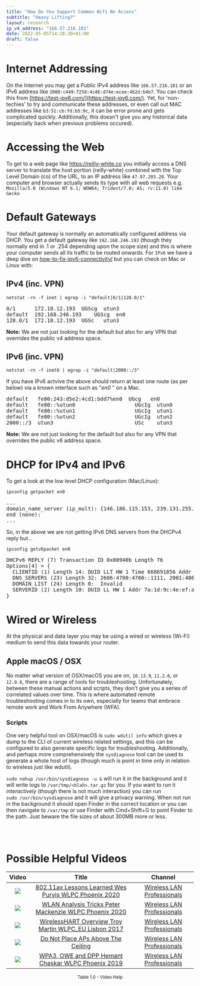 ```yaml
---
title: "How Do You Support Common Wifi No Access"
subtitle: "Heavy Lifting?"
layout: research
ip_v4_address: "166.57.216.181"
date: 2022-05-05T14:28:30+01:00
draft: false
---
```


# Internet Addressing
On the Internet you may get a Public IPv4 address like ```166.57.216.181``` or an IPv6 address like ```2000:c449:7258:4cd6:d74e:ecee:462d:b4b7```. You can check this from [https://test-ipv6.com/](https://test-ipv6.com/). Yet, for 'non-techies' to try and communicate these addresses, or even call out MAC addresses like ```b3:51:cb:fd:b5:9c```, it can be error prone and gets complicated quickly. Additionally, this doesn't give you any historical data (especially back when previous problems occured).

# Accessing the Web
To get to a web page like https://reilly-white.co you initially access a DNS server to translate the host portion (reilly-white) combined with the Top Level Domain (co) of the URL, to an IP address like ```47.97.203.28```. Your computer and browser actually sends its type with all web requests e.g. <br>```Mozilla/5.0 (Windows NT 6.1; WOW64; Trident/7.0; AS; rv:11.0) like Gecko```

# Default Gateways
Your default gateway is normally an automatically configured address via DHCP. You get a default gateway like ```192.168.246.193``` (though they normally end in .1 or .254 depending upon the scope size) and this is where your computer sends all its traffic to be routed onwards. For ```IPv6``` we have a deep dive on [how-to-fix-ipv6-connectivity/](/blog/how-to-fix-ipv6-connectivity/) but you can check on Mac or Linux with:

## IPv4 (inc. VPN)
```netstat -rn -f inet | egrep -i "default|0/1|128.0/1"```

<pre>
0/1      172.18.12.193  UGScg  utun3
default  192.168.246.193    UGScg  en0
128.0/1  172.18.12.193  UGSc   utun3</pre>

**Note:** We are not just looking for the default but also for any VPN that overrides the public v4 address space.

## IPv6 (inc. VPN)
```netstat -rn -f inet6 | egrep -i "default|2000::/3"```

If you have IPv6 actvive the above should return at least one route (as per below) via a known interface such as "_en0_ " on a Mac. 

<pre>
default   fe80:243:d5e2:4cd1:bdd7%en0  UGcg   en0
default   fe80::%utun0                   UGcIg  utun0
default   fe80::%utun1                   UGcIg  utun1
default   fe80::%utun2                   UGcIg  utun2
2000::/3  utun3                          USc    utun3</pre>

**Note:** We are not just looking for the default but also for any VPN that overrides the public v6 address space.

# DHCP for IPv4 and IPv6

To get a look at the low level DHCP configuration (Mac/Linux): 

```ipconfig getpacket en0```

<pre>
...
domain_name_server (ip_mult): {146.186.115.153, 239.131.255.142}
end (none):
...</pre>

So, in the above we are not getting IPv6 DNS servers from the DHCPv4 reply but...

```ipconfig getv6packet en0```

<pre>
DHCPv6 REPLY (7) Transaction ID 0x80940b Length 76
Options[4] = {
  CLIENTID (1) Length 14: DUID LLT HW 1 Time 668691856 Addr b3:51:cb:fd:b5:9c
  DNS_SERVERS (23) Length 32: 2606:4700:4700::1111, 2001:4860:4860::8844
  DOMAIN_LIST (24) Length 0:  Invalid
  SERVERID (2) Length 10: DUID LL HW 1 Addr 7a:1d:9c:4e:ef:a6
}</pre>

# Wired or Wireless
At the physical and data layer you may be using a wired or wireless (Wi-Fi) medium to send this data towards your router. 

## Apple macOS / OSX
No matter what version of OSX/macOS you are on, ```10.13.9```, ```11.2.6```, or ```12.0.6```, there are a range of tools for troubleshooting. Unfortunately, between these manual actions and scripts, they don't give you a series of correlated values over time. This is where automated remote troubleshooting comes in to its own, especially for teams that embrace remote work and Work From Anywhere (WFA).

### Scripts
One very helpful tool on OSX/macOS is ```sudo wdutil info``` which gives a dump to the CLI of current wireless related settings, and this can be configured to also generate specific logs for troubleshooting. Additionally, and perhaps more comprehensively the ```sysdiagnose``` tool can be used to generate a whole host of logs (though much is point in time only in relation to wireless just like wdutil).

```sudo nohup /usr/bin/sysdiagnose -u &``` will run it in the background and it will write logs to ```/var/tmp/<blah>.tar.gz``` for you. If you want to run it *interactively* (though there is not much interaction) you can run<br>```sudo /usr/bin/sysdiagnose``` and it will give a privacy warning. When not run in the background it should open Finder in the correct location or you can then navigate to ```/var/tmp``` or use Finder with Cmd+Shift+G to point Finder to the path. Just beware the file sizes of about 300MB more or less.

<br><br>
# Possible Helpful Videos

<link href="/plugins/lity/css/lity.min.css" rel="stylesheet">
<script src="/plugins/lity/js/lity.min.js"></script>
<div class="table1-start"></div>

|Video | Title | Channel |
| :---: | :---: | :---: |
|<a href="https://www.youtube.com/watch?v=qRs_5K4EgnM" data-lity><img src="https://i.ytimg.com/vi/qRs_5K4EgnM/default.jpg" class="img-fluid"></a>|<a href="https://www.youtube.com/watch?v=qRs_5K4EgnM" data-lity>802.11ax Lessons Learned   Wes Purvis   WLPC Phoenix 2020</a>|<a target="_blank" href="https://www.youtube.com/channel/UCIzBSS46vcqhwmBZ7ZpY-yg" >Wireless LAN Professionals</a>|
|<a href="https://www.youtube.com/watch?v=8GQaWCjS-vk" data-lity><img src="https://i.ytimg.com/vi/8GQaWCjS-vk/default.jpg" class="img-fluid"></a>|<a href="https://www.youtube.com/watch?v=8GQaWCjS-vk" data-lity>WLAN Analysis Tricks   Peter Mackenzie   WLPC Phoenix 2020</a>|<a target="_blank" href="https://www.youtube.com/channel/UCIzBSS46vcqhwmBZ7ZpY-yg" >Wireless LAN Professionals</a>|
|<a href="https://www.youtube.com/watch?v=FkoY5NF0fVY" data-lity><img src="https://i.ytimg.com/vi/FkoY5NF0fVY/default.jpg" class="img-fluid"></a>|<a href="https://www.youtube.com/watch?v=FkoY5NF0fVY" data-lity>WirelessHART  Overview   Troy Martin   WLPC_EU Lisbon 2017</a>|<a target="_blank" href="https://www.youtube.com/channel/UCIzBSS46vcqhwmBZ7ZpY-yg" >Wireless LAN Professionals</a>|
|<a href="https://www.youtube.com/watch?v=TdF6SGfujH4" data-lity><img src="https://i.ytimg.com/vi/TdF6SGfujH4/default.jpg" class="img-fluid"></a>|<a href="https://www.youtube.com/watch?v=TdF6SGfujH4" data-lity>Do Not Place APs Above The Ceiling</a>|<a target="_blank" href="https://www.youtube.com/channel/UCIzBSS46vcqhwmBZ7ZpY-yg" >Wireless LAN Professionals</a>|
|<a href="https://www.youtube.com/watch?v=fCsR8aK4mqE" data-lity><img src="https://i.ytimg.com/vi/fCsR8aK4mqE/default.jpg" class="img-fluid"></a>|<a href="https://www.youtube.com/watch?v=fCsR8aK4mqE" data-lity>WPA3, OWE and DPP   Hemant Chaskar   WLPC Phoenix 2019</a>|<a target="_blank" href="https://www.youtube.com/channel/UCIzBSS46vcqhwmBZ7ZpY-yg" >Wireless LAN Professionals</a>|

<center><small>Table 1.0 - Video Help</small></center>
 <br>
<div class="table1-end"></div>
<script type="text/javascript">
(function() {
    $('div.table1-start').nextUntil('div.table1-end', 'table').addClass('table thead-dark table-striped table-responsive rounded').attr('id', 't1');
    $('#t1').find('thead').addClass('thead-dark');
})();
</script>
